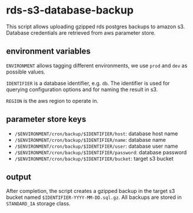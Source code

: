 # rds-s3-database-backup

This script allows uploading gzipped rds postgres backups to amazon s3.
Database credentials are retrieved from aws parameter store.


## environment variables

`ENVIRONMENT` allows tagging different environments, we use `prod` and
`dev` as possible values.

`IDENTIFIER` is a database identifier, e.g. `db`. The identifier is
used for querying configuration options and for naming the result in s3.

`REGION` is the aws region to operate in.

## parameter store keys

- `/$ENVIRONMENT/cron/backup/$IDENTIFIER/host`: database host name
- `/$ENVIRONMENT/cron/backup/$IDENTIFIER/name`: database name
- `/$ENVIRONMENT/cron/backup/$IDENTIFIER/user`: database user name
- `/$ENVIRONMENT/cron/backup/$IDENTIFIER/password`: database password
- `/$ENVIRONMENT/cron/backup/$IDENTIFIER/bucket`: target s3 bucket

## output

After completion, the script creates a gzipped backup in the target s3
bucket named `$IDENTIFIER-YYYY-MM-DD.sql.gz`. All backups are stored in
`STANDARD_IA` storage class.

